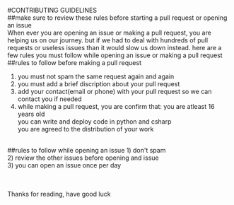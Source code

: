 #CONTRIBUTING GUIDELINES<br>
##make sure to review these rules before starting a pull request or opening an issue<br>
When ever you are opening an issue or making a pull request, you are helping us on our journey. but if we had to deal with hundreds 
of pull requests or useless issues than it would slow us down instead. here are a few rules you must follow while opening an issue
or making a pull request<br>
##rules to follow before making a pull request
1) you must not spam the same request again and again<br>
2) you must add a brief discription about your pull request
3) add your contact(email or phone) with your pull request so we can contact you if needed
4) while making a pull request, you are confirm that:
  you are atleast 16 years old<br>
  you can write and deploy code in python and csharp<br>
  you are agreed to the distribution of your work<br>
<br>
##rules to follow while opening an issue
1) don't spam<br>
2) review the other issues before opening and issue<br>
3) you can open an issue once per day

<br><br>
Thanks for reading, have good luck
